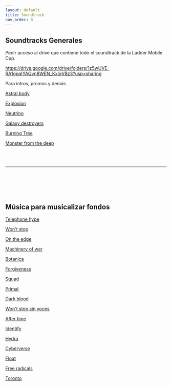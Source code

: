 ```yaml
---
layout: default
title: Soundtrack
nav_order: 8
---
```


## **Soundtracks Generales**

Pedir acceso al drive que contiene todo el soundtrack de la Ladder Mobile Cup.

https://drive.google.com/drive/folders/1z5wUVE-RA1gpqIYAQvn8WEN_KxIqVBz3?usp=sharing


Para intros, promos y demás

[Astral body](https://artlist.io/song/73454/astral-body)

[Explosion](https://artlist.io/song/39244/explosion)

[Neutrino](https://artlist.io/song/71960/neutrino)

[Galaxy destroyers](https://artlist.io/song/85833/galaxy-destroyers)

[Burning Tree](https://artlist.io/song/80789/burning-tree)

[Monster from the deep](https://artlist.io/song/75170/monster-from-the-deep)
<br>
<br>
<br>
<br>

----
<br>
<br>
<br>
<br>



## **Música para musicalizar fondos**

[Telephone hype](https://artlist.io/song/77989/telephone-hype)

[Won't stop](https://artlist.io/song/86270/won't-stop-(feat--avila))

[On the edge](https://artlist.io/song/88617/on-the-edge)

[Machinery of war](https://artlist.io/song/67590/machinery-of-war)

[Botanica](https://artlist.io/song/78274/botanica---instrumental-version)

[Forgiveness](https://artlist.io/song/78789/forgiveness)

[Squad](https://artlist.io/song/67591/squad)

[Primal](https://artlist.io/song/81385/primal)

[Dark blood](https://artlist.io/song/87599/dark-blood)

[Won't stop sin voces](https://artlist.io/song/86268/won't-stop---no-lead-vocals)

[After time](https://artlist.io/song/79440/aftertime)

[Identify](https://artlist.io/song/80463/identify)

[Hydra](https://artlist.io/song/87245/hydra)

[Cyberverse](https://artlist.io/song/86483/cyberverse)

[Float](https://artlist.io/song/87546/float)

[Free radicals](https://artlist.io/song/36010/free-radicals)

[Toronto](https://artlist.io/song/87244/toronto)
